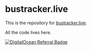 # bustracker.live

This is the repository for [bustracker.live](https://bustracker.live).

All the code lives here.

[![DigitalOcean Referral Badge](https://web-platforms.sfo2.cdn.digitaloceanspaces.com/WWW/Badge%201.svg)](https://www.digitalocean.com/?refcode=d9101d673e50&utm_campaign=Referral_Invite&utm_medium=Referral_Program&utm_source=badge)
